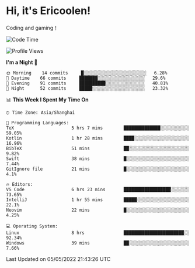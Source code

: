 # Hi, it's Ericoolen!
Coding and gaming！

<!--START_SECTION:waka-->
![Code Time](http://img.shields.io/badge/Code%20Time-230%20hrs%2032%20mins-blue)

![Profile Views](http://img.shields.io/badge/Profile%20Views-0-blue)

**I'm a Night 🦉** 

```text
🌞 Morning    14 commits     █░░░░░░░░░░░░░░░░░░░░░░░░   6.28% 
🌆 Daytime    66 commits     ███████░░░░░░░░░░░░░░░░░░   29.6% 
🌃 Evening    91 commits     ██████████░░░░░░░░░░░░░░░   40.81% 
🌙 Night      52 commits     █████░░░░░░░░░░░░░░░░░░░░   23.32%

```


📊 **This Week I Spent My Time On** 

```text
⌚︎ Time Zone: Asia/Shanghai

💬 Programming Languages: 
TeX                      5 hrs 7 mins        ██████████████░░░░░░░░░░░   59.05% 
Kotlin                   1 hr 28 mins        ████░░░░░░░░░░░░░░░░░░░░░   16.96% 
BibTeX                   51 mins             ██░░░░░░░░░░░░░░░░░░░░░░░   9.82% 
Swift                    38 mins             █░░░░░░░░░░░░░░░░░░░░░░░░   7.44% 
GitIgnore file           21 mins             █░░░░░░░░░░░░░░░░░░░░░░░░   4.1%

🔥 Editors: 
VS Code                  6 hrs 23 mins       ██████████████████░░░░░░░   73.65% 
IntelliJ                 1 hr 55 mins        █████░░░░░░░░░░░░░░░░░░░░   22.1% 
Neovim                   22 mins             █░░░░░░░░░░░░░░░░░░░░░░░░   4.25%

💻 Operating System: 
Linux                    8 hrs               ███████████████████████░░   92.34% 
Windows                  39 mins             ██░░░░░░░░░░░░░░░░░░░░░░░   7.66%

```


 Last Updated on 05/05/2022 21:43:26 UTC
<!--END_SECTION:waka-->

